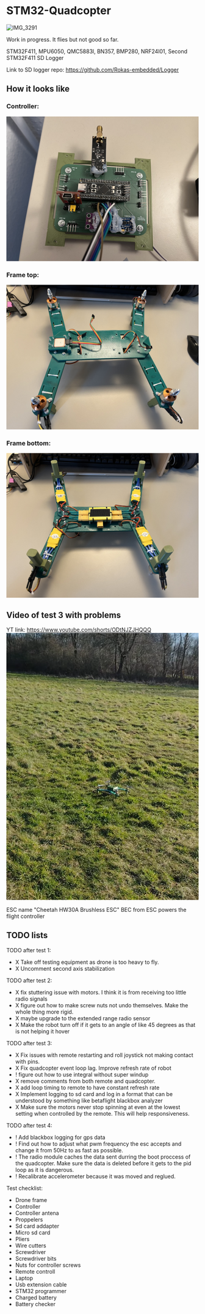 # STM32-Quadcopter

![IMG_3291](https://github.com/Rokasbarasa1/STM32-Quadcopter/assets/50622827/86c02aab-86b6-40ef-8ede-8bf1fb79dea2)

Work in progress. It flies but not good so far.

STM32F411, MPU6050, QMC5883l, BN357, BMP280, NRF24l01, Second STM32F411 SD Logger

Link to SD logger repo: https://github.com/Rokas-embedded/Logger

## How it looks like

### Controller:
![](./images/controller_with_sd.jpg)

### Frame top:
![](./images/frame_top.jpg)

### Frame bottom:
![](./images/frame_bottom.jpg)

## Video of test 3 with problems
YT link: https://www.youtube.com/shorts/ODtNJZJHQQQ
![Test 3 picture](./images/test3_image.png)


ESC name "Cheetah HW30A Brushless ESC"
BEC from ESC powers the flight controller

## TODO lists

TODO after test 1:
* X Take off testing equipment as drone is too heavy to fly.
* X Uncomment second axis stabilization

TODO after test 2:
* X fix stuttering issue with motors. I think it is from receiving too little radio signals
* X figure out how to make screw nuts not undo themselves. Make the whole thing more rigid.
* X maybe upgrade to the extended range radio sensor
* X Make the robot turn off if it gets to an angle of like 45 degrees as that is not helping it hover

TODO after test 3:
* X Fix issues with remote restarting and roll joystick not making contact with pins.
* X Fix quadcopter event loop lag. Improve refresh rate of robot
* ! figure out how to use integral without super windup
* X remove comments from both remote and quadcopter.
* X add loop timing to remote to have constant refresh rate
* X Implement logging to sd card and log in a format that can be understood by something like betaflight blackbox analyzer
* X Make sure the motors never stop spinning at even at the lowest setting when controlled by the remote. This will help responsiveness.

TODO after test 4:
* ! Add blackbox logging for gps data
* ! Find out how to adjust what pwm frequency the esc accepts and change it from 50Hz to as fast as possible.
* ! The radio module caches the data sent durring the boot proccess of the quadcopter. Make sure the data is deleted before it gets to the pid loop as it is dangerous.
* ! Recalibrate accelerometer because it was moved and reglued.



Test checklist:
* Drone frame
* Controller
* Controller antena
* Proppelers
* Sd card addapter
* Micro sd card
* Pliers 
* Wire cutters
* Screwdriver 
* Screwdriver bits
* Nuts for controller screws
* Remote controll
* Laptop
* Usb extension cable
* STM32 programmer
* Charged battery
* Battery checker
